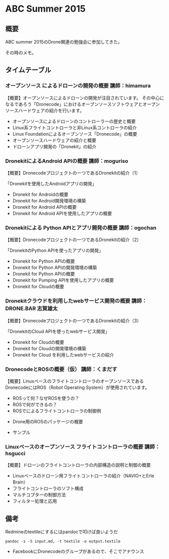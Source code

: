 # ABC Summer 2015

## 概要

ABC summer 2015のDrone関連の勉強会に参加してきた。

その時のメモ。

## タイムテーブル

### オープンソース によるドローンの開発の概要 講師：himamura

【概要】オープンソースによるドローンの開発が注目されています。
その中心になるであろう「Dronecode」におけるオープンソースソフトウェアとオープンソースハードウェアの紹介を行います。

* オープンソースによるドローンのコントローラーの歴史と概要
* Linux系フライトコントローラと非Linux系コントローラの紹介
* Linux Foundationによるオープンソース「Dronecode」の概要
* オープンソースハードウェアの紹介と概要
* ドローンアプリ開発の「Dronekit」の紹介

### DronekitによるAndroid APIの概要 講師：moguriso

【概要】Dronecodeプロジェクトの一つであるDronekitの紹介（1）

「Dronekitを使用したAndroidアプリの開発」
* Dronekit for Androidの概要
* Dronekit for Android開発環境の構築
* Dronekit for Android APIの概要
* Dronekit for Android APIを使用したアプリの概要

### Dronekitによる Python APIとアプリ開発の概要 講師：ogochan

【概要】Dronecodeプロジェクトの一つであるDronekitの紹介（2）

「DronekitのPython APIを使ったアプリの開発」
* Dronekit for Python APIの概要
* Dronekit for Python APIの開発環境の構築
* Dronekit for Python APIの概要
* Dronekit for Pumping APIを使用したアプリの概要
* Dronekit for Cloudの概要

### Dronekitクラウドを利用したwebサービス開発の概要 講師：DRONE.BAR 志賀雄太

【概要】Dronecodeプロジェクトの一つであるDronekitの紹介（3）

「DronekitのCloud APIを使ったwebサービス開発」
* Dronekit for Cloudの概要
* Dronekit for Cloudの開発環境の構築
* Dronekit for Cloud を利用したwebサービスの紹介

### DronecodeとROSの概要（仮） 講師：くまだす

【概要】LinuxベースのフライトコントローラのオープンソースであるDronecodeにはROS（Robot Operating System）が使用されています。

+ ROSって何？なぜROSを使うの？
+ ROSで何ができるの？
+ ROSでによるフライトコントローラの制御例
* Drone用のROSのパッケージの概要
+ サンプル

### Linuxベースのオープンソース フライトコントローラの概要 講師：hsgucci

【概要】ドローンのフライトコントローラの内部構造の説明と制御の概要
* Linuxベースのドローン用フライトコントローラの紹介（NAVIO+とErle Brain）
* フライトコントローラのソフト構成
* マルチコプターの制御方法
* フィルター処理と応用

## 備考

Redmineのtextileにするにはpandocで叩けば良いようだ

```
pandoc -s -S input.md, -t textile -o output.textile
```

* FacebookにDronecodeのグループがあるので、そこでアナウンス
